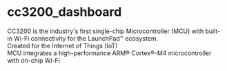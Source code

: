 # cc3200_dashboard
CC3200 is the industry's first single-chip Microcontroller (MCU) with built-in Wi-Fi connectivity for the LaunchPad™ ecosystem.  
Created for the Internet of Things (IoT)  
MCU integrates a high-performance ARM® Cortex®-M4 microcontroller with on-chip Wi-Fi  
